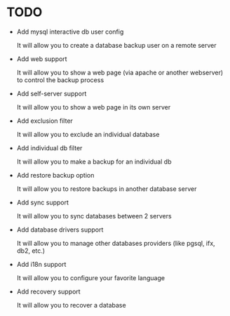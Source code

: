 # TODO

* Add mysql interactive db user config

  It will allow you to create a database backup user on a remote server

* Add web support

  It will allow you to show a web page (via apache or another webserver) to control the backup process

* Add self-server support

  It will allow you to show a web page in its own server

* Add exclusion filter

  It will allow you to exclude an individual database

* Add individual db filter

  It will allow you to make a backup for an individual db

* Add restore backup option
  
  It will allow you to restore backups in another database server

* Add sync support

  It will allow you to sync databases between 2 servers

* Add database drivers support 

  It will allow you to manage other databases providers (like pgsql, ifx, db2, etc.)

* Add i18n support

  It will allow you to configure your favorite language

* Add recovery support

  It will allow you to recover a database
  
